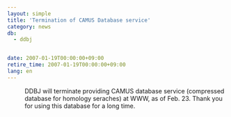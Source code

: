 ```yaml
---
layout: simple
title: 'Termination of CAMUS Database service'
category: news
db:
  - ddbj


date: 2007-01-19T00:00:00+09:00
retire_time: 2007-01-19T00:00:00+09:00
lang: en
---
```


<dd>DDBJ will terminate providing CAMUS database service (compressed database for homology seraches) at WWW, as of Feb. 23. Thank you for using this database for a long time.</dd>
